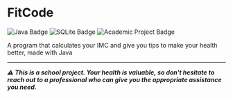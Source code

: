 # FitCode

![Java Badge](https://img.shields.io/badge/Java-ED8B00?style=flat&logo=openjdk&logoColor=white)
![SQLite Badge](https://img.shields.io/badge/SQLite-07405E?style=flat&logo=sqlite&logoColor=white)
![Academic Project Badge](https://img.shields.io/badge/Academic%20Project-3ea34b?style=flat&logo=academia&logoColor=white)

A program that calculates your IMC and give you tips to make your health better, made with Java

<hr />

***⚠️ This is a school project. Your health is valuable, so don't hesitate to reach out to a professional who can give you the appropriate assistance you need.***
